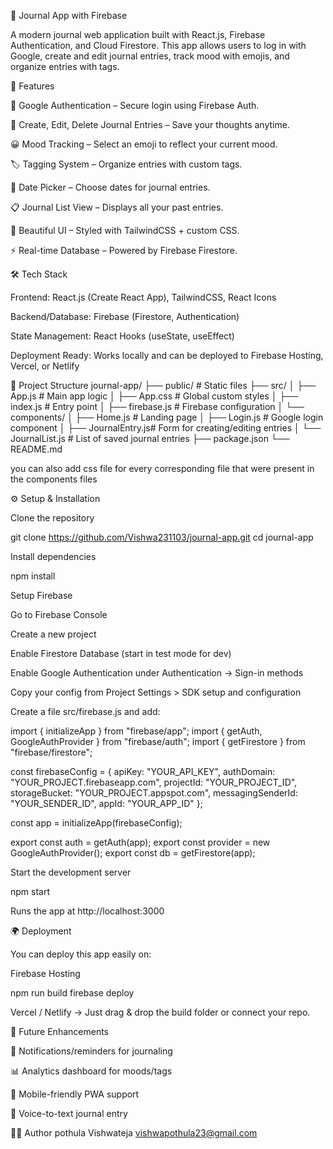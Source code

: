 📝 Journal App with Firebase

A modern journal web application built with React.js, Firebase Authentication, and Cloud Firestore.
This app allows users to log in with Google, create and edit journal entries, track mood with emojis, and organize entries with tags.

🚀 Features

🔑 Google Authentication – Secure login using Firebase Auth.

📖 Create, Edit, Delete Journal Entries – Save your thoughts anytime.

😀 Mood Tracking – Select an emoji to reflect your current mood.

🏷 Tagging System – Organize entries with custom tags.

📅 Date Picker – Choose dates for journal entries.

📋 Journal List View – Displays all your past entries.

🎨 Beautiful UI – Styled with TailwindCSS + custom CSS.

⚡ Real-time Database – Powered by Firebase Firestore.

🛠️ Tech Stack

Frontend: React.js (Create React App), TailwindCSS, React Icons

Backend/Database: Firebase (Firestore, Authentication)

State Management: React Hooks (useState, useEffect)

Deployment Ready: Works locally and can be deployed to Firebase Hosting, Vercel, or Netlify

📂 Project Structure
journal-app/
 ├── public/                  # Static files
 ├── src/
 │    ├── App.js              # Main app logic
 │    ├── App.css             # Global custom styles
 │    ├── index.js            # Entry point
 │    ├── firebase.js         # Firebase configuration
 │    └── components/
 │         ├── Home.js        # Landing page
 │         ├── Login.js       # Google login component
 │         ├── JournalEntry.js# Form for creating/editing entries
 │         └── JournalList.js # List of saved journal entries
 ├── package.json
 └── README.md

you can also add css file for every corresponding file that were present in the components files

⚙️ Setup & Installation

Clone the repository

git clone https://github.com/Vishwa231103/journal-app.git
cd journal-app


Install dependencies

npm install


Setup Firebase

Go to Firebase Console

Create a new project

Enable Firestore Database (start in test mode for dev)

Enable Google Authentication under Authentication → Sign-in methods

Copy your config from Project Settings > SDK setup and configuration

Create a file src/firebase.js and add:

import { initializeApp } from "firebase/app";
import { getAuth, GoogleAuthProvider } from "firebase/auth";
import { getFirestore } from "firebase/firestore";

const firebaseConfig = {
  apiKey: "YOUR_API_KEY",
  authDomain: "YOUR_PROJECT.firebaseapp.com",
  projectId: "YOUR_PROJECT_ID",
  storageBucket: "YOUR_PROJECT.appspot.com",
  messagingSenderId: "YOUR_SENDER_ID",
  appId: "YOUR_APP_ID"
};

const app = initializeApp(firebaseConfig);

export const auth = getAuth(app);
export const provider = new GoogleAuthProvider();
export const db = getFirestore(app);


Start the development server

npm start


Runs the app at http://localhost:3000

🌍 Deployment

You can deploy this app easily on:

Firebase Hosting

npm run build
firebase deploy


Vercel / Netlify → Just drag & drop the build folder or connect your repo.

📌 Future Enhancements

🔔 Notifications/reminders for journaling

📊 Analytics dashboard for moods/tags

📱 Mobile-friendly PWA support

🎤 Voice-to-text journal entry

👨‍💻 Author
 pothula Vishwateja
 vishwapothula23@gmail.com


